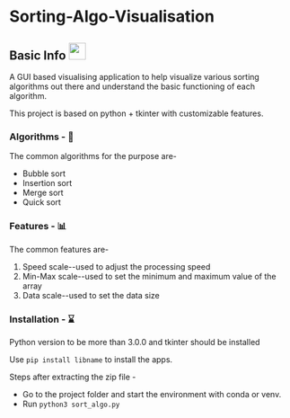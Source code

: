 # Sorting-Algo-Visualisation
## Basic Info <img src="https://raw.githubusercontent.com/aemmadi/aemmadi/master/wave.gif" width="30px">
A GUI based visualising application to help visualize various sorting algorithms out there and understand the basic functioning of each algorithm.

This project is based on python + tkinter with customizable features.

### Algorithms - :eyes:
The common algorithms for the purpose are-
* Bubble sort
* Insertion sort
* Merge sort
* Quick sort

### Features - :bar_chart:
The common features are-
1. Speed scale--used to adjust the processing speed
1. Min-Max scale--used to set the minimum and maximum value of the array
1. Data scale--used to set the data size

### Installation - :hourglass:

Python version to be more than 3.0.0 and tkinter should be installed

Use `pip install libname` to install the apps.
 
Steps after extracting the zip file - 
  * Go to the project folder and start the environment with conda or venv.
  * Run `python3 sort_algo.py`
